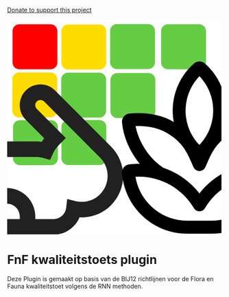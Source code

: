 [Donate to support this project](https://www.paypal.com/donate/?hosted_button_id=7HRD57YZ59SA4)

<img src= 'icon\FnF_icon.png'></img>

# FnF kwaliteitstoets plugin
Deze Plugin is gemaakt op basis van de BIJ12 richtlijnen voor de Flora en Fauna kwaliteitstoet volgens de RNN methoden.

